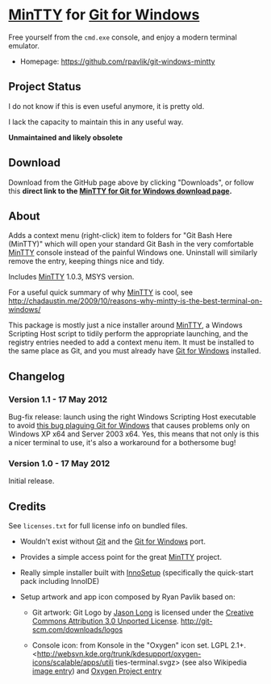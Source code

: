 # [MinTTY][] for [Git for Windows][]
Free yourself from the `cmd.exe` console, and enjoy a modern terminal emulator.

- Homepage: <https://github.com/rpavlik/git-windows-mintty>

## Project Status

I do not know if this is even useful anymore, it is pretty old.

I lack the capacity to maintain this in any useful way.

**Unmaintained and likely obsolete**

## Download
Download from the GitHub page above by clicking "Downloads", or follow
this **direct link to the [MinTTY for Git for Windows download
page](https://github.com/rpavlik/git-windows-mintty/downloads).**

## About
Adds a context menu (right-click) item to folders for "Git Bash Here
(MinTTY)" which will open your standard Git Bash in the very comfortable
[MinTTY][] console instead of the painful Windows one. Uninstall will
similarly remove the entry, keeping things nice and tidy.

Includes [MinTTY][] 1.0.3, MSYS version.

For a useful quick summary of why [MinTTY][] is cool, see
<http://chadaustin.me/2009/10/reasons-why-mintty-is-the-best-terminal-on-windows/>

This package is mostly just a nice installer around [MinTTY][], a
Windows Scripting Host script to tidily perform the appropriate
launching, and the registry entries needed to add a context menu item.
It must be installed to the same place as Git, and you must already have
[Git for Windows][] installed.

## Changelog

### Version 1.1 - 17 May 2012
Bug-fix release: launch using the right Windows Scripting Host executable
to avoid [this bug plaguing Git for Windows][gitwinbug] that causes problems
only on Windows XP x64 and Server 2003 x64.  Yes, this means that not only is
this a nicer terminal to use, it's also a workaround for a bothersome bug!

[gitwinbug]: http://stackoverflow.com/questions/10450550/msysgit-fork-cant-reserve-memory-for-stack

### Version 1.0 - 17 May 2012
Initial release.

## Credits

See `licenses.txt` for full license info on bundled files.

- Wouldn't exist without [Git][] and the [Git for Windows][] port.

- Provides a simple access point for the great [MinTTY][] project.

- Really simple installer built with [InnoSetup][] (specifically the
	quick-start pack including InnoIDE)

- Setup artwork and app icon composed by Ryan Pavlik based on:

	- Git artwork: Git Logo by [Jason Long][] is licensed under the
		[Creative Commons Attribution 3.0 Unported License][cc-by-3.0].
		<http://git-scm.com/downloads/logos>

	- Console icon: from Konsole in the "Oxygen" icon set. LGPL 2.1+.
		<http://websvn.kde.org/trunk/kdesupport/oxygen-icons/scalable/apps/utili
		ties-terminal.svgz> (see also Wikipedia [image entry][wikipediakonsole])
		and [Oxygen Project entry][oxyproj]


[Git]: http://git-scm.com/
[Git for Windows]: http://msysgit.github.com/
[MinTTY]: http://code.google.com/p/mintty/
[InnoSetup]: http://www.jrsoftware.org/isdl.php
[Jason Long]: http://twitter.com/jasonlong
[cc-by-3.0]: http://creativecommons.org/licenses/by/3.0/
[wikipediakonsole]:http://en.wikipedia.org/wiki/File:Konsole_icon.svg
[oxyproj]:http://en.wikipedia.org/wiki/Oxygen_Project
